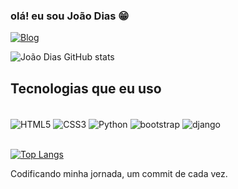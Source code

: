 ### olá! eu sou João Dias 😁

[![Blog](https://img.shields.io/badge/Instagram-E4405F?style=for-the-badge&logo=instagram&logoColor=white)](https://instagram.com/c.joaodias?utm_source=qr&igshid=MzNlNGNkZWQ4Mg%3D%3D )

![João Dias GitHub stats](https://github-readme-stats.vercel.app/api?username=Joao-DCN&show_icons=true&theme=radical)

## Tecnologias que eu uso

<div style="display: inline_block"><br>
    <img align="center" alt="HTML5" src="https://img.shields.io/badge/HTML5-E34F26?style=for-the-badge&logo=html5&logoColor=white" />
    <img align="center" alt="CSS3" src="https://img.shields.io/badge/CSS3-1572B6?style=for-the-badge&logo=css3&logoColor=white" />
    <img align="center" alt="Python" src="https://img.shields.io/badge/Python-14354C?style=for-the-badge&logo=python&logoColor=white" />
    <img align="center" alt="bootstrap" src="https://img.shields.io/badge/Bootstrap-563D7C?style=for-the-badge&logo=bootstrap&logoColor=white" />
    <img align="center" alt="django" src="https://img.shields.io/badge/Django-092E20?style=for-the-badge&logo=django&logoColor=white" />
</div><br>

[![Top Langs](https://github-readme-stats.vercel.app/api/top-langs/?username=Joao-DCN&layout=donut&theme=radical)](https://github.com/anuraghazra/github-readme-stats)

Codificando minha jornada, um commit de cada vez.
